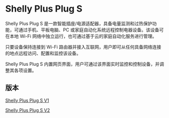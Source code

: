 # Shelly Plus Plug S

Shelly Plus Plug S 是一款智能插座/电源适配器，具备电量监测和过热保护功能，可通过手机、平板电脑、PC 或家庭自动化系统远程控制电器设备。该设备可在本地 Wi-Fi 网络中独立运行，也可通过基于云的家庭自动化服务进行管理。

只要设备保持连接到 Wi-Fi 路由器并接入互联网，用户即可从任何具备网络连接的地点远程访问、配置和监控该设备。

Shelly Plus Plug S 内置网页界面，用户可通过该界面实时监控和控制设备，并调整其各项设置。

## 版本

[Shelly Plus Plug S V1](../knowledge-base/shelly-plus-plug-s)

[Shelly Plus Plug S V2](../knowledge-base/shelly-plus-plug-s-v2)